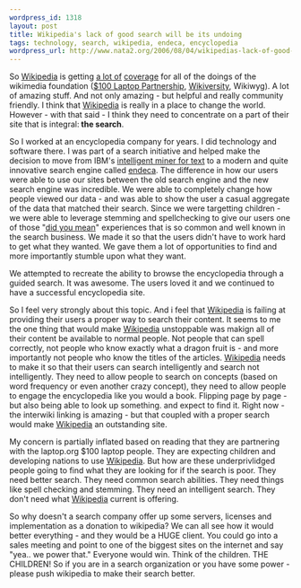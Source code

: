 ```yaml
--- 
wordpress_id: 1318
layout: post
title: Wikipedia's lack of good search will be its undoing
tags: technology, search, wikipedia, endeca, encyclopedia
wordpress_url: http://www.nata2.org/2006/08/04/wikipedias-lack-of-good-search-will-be-its-undoing/
---
```

So <a href="http://www.wikipedia.com">Wikipedia</a> is getting <a href="http://www.andycarvin.com/archives/2006/08/jimmy_wales_announce.html">a lot of</a> <a href="http://www.boingboing.net/2006/08/04/whats_next_for_wikip.html">coverage</a> for all of the doings of the wikimedia foundation (<a href="http://laptop.org/">$100 Laptop Partnership</a>, <a href="http://en.wikibooks.org/wiki/Wikiversity">Wikiversity</a>, Wikiwyg). A lot of amazing stuff. And not only amazing - but helpful and really community friendly. I think that <a href="http://www.wikipedia.com">Wikipedia</a> is really in a place to change the world. However - with that said - I think they need to concentrate on a part of their site that is integral:<strong> the search</strong>.

So I worked at an encyclopedia company for years. I did technology and software there. I was part of a search initiative and helped make the decision to move from IBM's <a href="http://www-306.ibm.com/software/data/iminer/">intelligent miner for text</a> to a modern and quite innovative search engine called <a href="http://endeca.com/">endeca</a>. The difference in how our users were able to use our sites between the old search engine and the new search engine was incredible. We were able to completely change how people viewed our data - and was able to show the user a casual aggregate of the data that matched their search. Since we were targetting children - we were able to leverage stemming and spellchecking to give our users one of those "<a href="http://www.google.com/search?q=amaizng+grace">did you mean</a>" experiences that is so common and well known in the search business. We made it so that the users didn't have to work hard to get what they wanted. We gave them a lot of opportunities to find and more importantly stumble upon what they want.

We attempted to recreate the ability to browse the encyclopedia through a guided search. It was awesome. The users loved it and we continued to have a successful encyclopedia site.

So I feel very strongly about this topic. And i feel that <a href="http://www.wikipedia.com">Wikipedia</a> is failing at providing their users a proper way to search their content. It seems to me the one thing that would make <a href="http://www.wikipedia.com">Wikipedia</a> unstoppable was makign all of their content be available to normal people. Not people that can spell correctly, not people who know exactly what a dragon fruit is - and more importantly not people who know the titles of the articles. <a href="http://www.wikipedia.com">Wikipedia</a> needs to make it so that their users can search intelligently and search not intelligently. They need to allow people to search on concepts (based on word frequency or even another crazy concept), they need to allow people to engage the encyclopedia like you would a book. Flipping page by page - but also being able to look up something. and expect to find it. Right now - the interwiki linking is amazing - but that coupled with a proper search would make <a href="http://www.wikipedia.com">Wikipedia</a> an outstanding site.

My concern is partially inflated based on reading that they are partnering with the laptop.org $100 laptop people. They are expecting children and developing nations to use <a href="http://www.wikipedia.com">Wikipedia</a>. But how are these underprivlidged people going to find what they are looking for if the search is poor. They need better search. They need common search abilities. They need things like spell checking and stemming. They need an intelligent search. They don't need what <a href="http://www.wikipedia.com">Wikipedia</a> current is offering.

So why doesn't a search company offer up some servers, licenses and implementation as a donation to wikipedia? We can all see how it would better everything - and they would be a HUGE client. You could go into a sales meeting and point to one of the biggest sites on the internet and say "yea.. we power that." Everyone would win. Think of the children. THE CHILDREN!
So if you are in a search organization or you have some power - please push wikipedia to make their search better.
